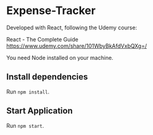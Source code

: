 # Expense-Tracker

Developed with React, following the Udemy course:

React - The Complete Guide
https://www.udemy.com/share/101WbyBkAfdVxbQXg=/

You need Node installed on your machine.

## Install dependencies

Run `npm install`.

## Start Application

Run `npm start`.
